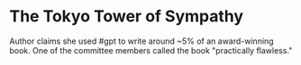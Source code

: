 # The Tokyo Tower of Sympathy

Author claims she used #gpt to write around ~5% of an award-winning book. One of the committee members called the book "practically flawless."
